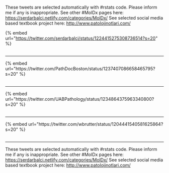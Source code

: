 

These tweets are selected automatically with #rstats code. Please inform me if any is inappropriate.
See other #MolDx pages here: https://serdarbalci.netlify.com/categories/MolDx/ 
See selected social media based textbook project here: http://www.patolojinotlari.com/

{% embed url="https://twitter.com/serdarbalci/status/1224415275308736514?s=20" %}<br>
<br>
<hr>
{% embed url="https://twitter.com/PathDocBoston/status/1237407086658465795?s=20" %}<br>
<br>
<hr>
{% embed url="https://twitter.com/UABPathology/status/1234864375963340800?s=20" %}<br>
<br>
<hr>
{% embed url="https://twitter.com/wbrutter/status/1204441540581625864?s=20" %}<br>
<br>
<hr>


These tweets are selected automatically with #rstats code. Please inform me if any is inappropriate.
See other #MolDx pages here: https://serdarbalci.netlify.com/categories/MolDx/ 
See selected social media based textbook project here: http://www.patolojinotlari.com/
